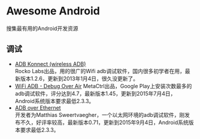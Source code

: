 # Awesome Android
搜集最有用的Android开发资源

## 调试
* [ADB Konnect (wireless ADB)](https://play.google.com/store/apps/details?id=com.rockolabs.adbkonnect)    
Rocko Labs出品，用的很广的Wifi adb调试软件，国内很多初学者在用，最新版本1.2.6，更新到2013年1月4日，很久没更新了。
* [WiFi ADB - Debug Over Air](https://play.google.com/store/apps/details?id=com.ttxapps.wifiadb)
MetaCtrl出品，Google Play上安装次数最多的adb调试软件，评分达到4.7，最新版本1.45，更新到2015年7月4日，Android系统版本要求最低2.3.3。   
* [ADB over Ethernet](https://play.google.com/store/apps/details?id=mattiesworld.gotdns.org.adboverethernet)  
开发者为Matthias Sweertvaegher，一个以太网环境的adb调试软件，刚发布不久，好评率较高，最新版本0.71，更新到2015年9月4日，Android系统版本要求最低2.3.3。   
